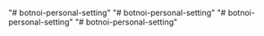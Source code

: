 "# botnoi-personal-setting" 
"# botnoi-personal-setting" 
"# botnoi-personal-setting" 
"# botnoi-personal-setting" 
